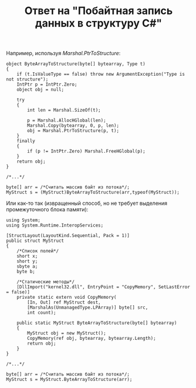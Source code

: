﻿---
title: "Ответ на \"Побайтная запись данных в структуру С#\""
se.owner.user_id: 240512
se.owner.display_name: "MSDN.WhiteKnight"
se.owner.link: "https://ru.stackoverflow.com/users/240512/msdn-whiteknight"
se.answer_id: 801807
se.question_id: 801587
se.post_type: answer
se.score: 1
se.is_accepted: True
---
<p>Например, используя <em>Marshal.PtrToStructure</em>:</p>

<pre><code>object ByteArrayToStructure(byte[] bytearray, Type t)
{
    if (t.IsValueType == false) throw new ArgumentException("Type is not structure");
    IntPtr p = IntPtr.Zero;
    object obj = null;

    try
    {
        int len = Marshal.SizeOf(t);

        p = Marshal.AllocHGlobal(len);
        Marshal.Copy(bytearray, 0, p, len);
        obj = Marshal.PtrToStructure(p, t);
    }
    finally
    {
        if (p != IntPtr.Zero) Marshal.FreeHGlobal(p);
    }
    return obj;
}

/*...*/

byte[] arr = /*Считать массив байт из потока*/;
MyStruct s = (MyStruct)ByteArrayToStructure(arr,typeof(MyStruct));
</code></pre>

<p>Или как-то так (извращенный способ, но не требует выделения промежуточного блока памяти):</p>

<pre><code>using System;
using System.Runtime.InteropServices;

[StructLayout(LayoutKind.Sequential, Pack = 1)]
public struct MyStruct
{
    /*Список полей*/
    short x;
    short y;
    sbyte a;
    byte b;

    /*Статические методы*/
    [DllImport("kernel32.dll", EntryPoint = "CopyMemory", SetLastError = false)]
    private static extern void CopyMemory(
        [In, Out] ref MyStruct dest,
        [MarshalAs(UnmanagedType.LPArray)] byte[] src,
        int count);

    public static MyStruct ByteArrayToStructure(byte[] bytearray)
    {
        MyStruct obj = new MyStruct();
        CopyMemory(ref obj, bytearray, bytearray.Length);
        return obj;
    }
}

/*...*/

byte[] arr = /*Считать массив байт из потока*/;
MyStruct s = MyStruct.ByteArrayToStructure(arr);
</code></pre>
